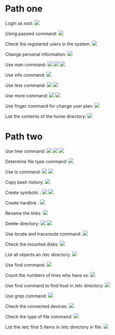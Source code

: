 # Path one

Login as root:
![](https://github.com/Vladoffz/DevOps_online_Kyiv_2021Q2/blob/master/m5/task5.1/task5.1%20screenshots/image_2021-04-09_18-12-14.png?raw=true)

Using passwd command:
![](https://github.com/Vladoffz/DevOps_online_Kyiv_2021Q2/blob/master/m5/task5.1/task5.1%20screenshots/image_2021-04-09_18-12-41.png?raw=true)

Check the registered users in the system:
![](https://github.com/Vladoffz/DevOps_online_Kyiv_2021Q2/blob/master/m5/task5.1/task5.1%20screenshots/image_2021-04-09_18-14-11.png?raw=true)

Change personal information:
![](https://github.com/Vladoffz/DevOps_online_Kyiv_2021Q2/blob/master/m5/task5.1/task5.1%20screenshots/image_2021-04-09_18-22-05.png?raw=true)

Use man command:
![](https://github.com/Vladoffz/DevOps_online_Kyiv_2021Q2/blob/master/m5/task5.1/task5.1%20screenshots/image_2021-04-09_18-23-27.png?raw=true)
![](https://github.com/Vladoffz/DevOps_online_Kyiv_2021Q2/blob/master/m5/task5.1/task5.1%20screenshots/image_2021-04-09_18-24-19.png?raw=true)
![](https://github.com/Vladoffz/DevOps_online_Kyiv_2021Q2/blob/master/m5/task5.1/task5.1%20screenshots/image_2021-04-09_18-25-20.png?raw=true)

Use info command:
![](https://github.com/Vladoffz/DevOps_online_Kyiv_2021Q2/blob/master/m5/task5.1/task5.1%20screenshots/image_2021-04-09_18-24-56.png?raw=true)

Use less command:
![](https://github.com/Vladoffz/DevOps_online_Kyiv_2021Q2/blob/master/m5/task5.1/task5.1%20screenshots/image_2021-04-09_18-27-02.png?raw=true)
![](https://github.com/Vladoffz/DevOps_online_Kyiv_2021Q2/blob/master/m5/task5.1/task5.1%20screenshots/image_2021-04-09_18-30-07.png?raw=true)

Use more command:
![](https://github.com/Vladoffz/DevOps_online_Kyiv_2021Q2/blob/master/m5/task5.1/task5.1%20screenshots/image_2021-04-09_18-28-02.png?raw=true)
![](https://github.com/Vladoffz/DevOps_online_Kyiv_2021Q2/blob/master/m5/task5.1/task5.1%20screenshots/image_2021-04-09_18-31-05.png?raw=true)

Use finger command for change user plan:
![](https://github.com/Vladoffz/DevOps_online_Kyiv_2021Q2/blob/master/m5/task5.1/task5.1%20screenshots/image_2021-04-09_18-47-01.png?raw=true)

List the contents of the home directory:
![](https://github.com/Vladoffz/DevOps_online_Kyiv_2021Q2/blob/master/m5/task5.1/task5.1%20screenshots/image_2021-04-09_18-47-39.png?raw=true)

# Path two

Use tree command:
![](https://github.com/Vladoffz/DevOps_online_Kyiv_2021Q2/blob/master/m5/task5.1/task5.1%20screenshots/image_2021-04-09_18-47-39.png?raw=true)
![](https://github.com/Vladoffz/DevOps_online_Kyiv_2021Q2/blob/master/m5/task5.1/task5.1%20screenshots/image_2021-04-09_19-22-11.png?raw=true)
![](https://github.com/Vladoffz/DevOps_online_Kyiv_2021Q2/blob/master/m5/task5.1/task5.1%20screenshots/image_2021-04-09_19-28-04.png?raw=true)

Determine file type command:
![](https://github.com/Vladoffz/DevOps_online_Kyiv_2021Q2/blob/master/m5/task5.1/task5.1%20screenshots/image_2021-04-09_19-28-56.png?raw=true)

Use ls command:
![](https://github.com/Vladoffz/DevOps_online_Kyiv_2021Q2/blob/master/m5/task5.1/task5.1%20screenshots/image_2021-04-09_19-31-09.png?raw=true)
![](https://github.com/Vladoffz/DevOps_online_Kyiv_2021Q2/blob/master/m5/task5.1/task5.1%20screenshots/image_2021-04-09_19-34-04.png?raw=true)

Copy bash history:
![](https://github.com/Vladoffz/DevOps_online_Kyiv_2021Q2/blob/master/m5/task5.1/task5.1%20screenshots/image_2021-04-09_19-56-25.png?raw=true)

Create symbolic :
![](https://github.com/Vladoffz/DevOps_online_Kyiv_2021Q2/blob/master/m5/task5.1/task5.1%20screenshots/image_2021-04-09_19-39-16.png?raw=true)
![](https://github.com/Vladoffz/DevOps_online_Kyiv_2021Q2/blob/master/m5/task5.1/task5.1%20screenshots/image_2021-04-09_19-41-07.png?raw=true)

Create hardlink :
![](https://github.com/Vladoffz/DevOps_online_Kyiv_2021Q2/blob/master/m5/task5.1/task5.1%20screenshots/image_2021-04-09_19-42-31.png?raw=true)

Rename the links:
![](https://github.com/Vladoffz/DevOps_online_Kyiv_2021Q2/blob/master/m5/task5.1/task5.1%20screenshots/image_2021-04-09_20-01-32.png?raw=true)

Delete  directory:
![](https://github.com/Vladoffz/DevOps_online_Kyiv_2021Q2/blob/master/m5/task5.1/task5.1%20screenshots/image_2021-04-09_19-45-03.png?raw=true)
![](https://github.com/Vladoffz/DevOps_online_Kyiv_2021Q2/blob/master/m5/task5.1/task5.1%20screenshots/image_2021-04-09_19-59-39.png?raw=true)

Use locate and traceroute command:
![](https://github.com/Vladoffz/DevOps_online_Kyiv_2021Q2/blob/master/m5/task5.1/task5.1%20screenshots/image_2021-04-09_20-06-29.png?raw=true)

Check the mounted disks:
![](https://github.com/Vladoffz/DevOps_online_Kyiv_2021Q2/blob/master/m5/task5.1/task5.1%20screenshots/image_2021-04-09_20-08-48.png?raw=true)

List all objects an /etc directory:
![](https://github.com/Vladoffz/DevOps_online_Kyiv_2021Q2/blob/master/m5/task5.1/task5.1%20screenshots/image_2021-04-09_20-33-18.png?raw=true)

Use find command:
![](https://github.com/Vladoffz/DevOps_online_Kyiv_2021Q2/blob/master/m5/task5.1/task5.1%20screenshots/image_2021-04-09_20-28-12.png?raw=true)

Count the numbers of lines who have ss:
![](https://github.com/Vladoffz/DevOps_online_Kyiv_2021Q2/blob/master/m5/task5.1/task5.1%20screenshots/image_2021-04-09_20-11-27.png/raw=true)

Use find command to find host in /etc directory:
![](https://github.com/Vladoffz/DevOps_online_Kyiv_2021Q2/blob/master/m5/task5.1/task5.1%20screenshots/image_2021-04-09_20-13-59.png?raw=true)

Use grep command:
![](https://github.com/Vladoffz/DevOps_online_Kyiv_2021Q2/blob/master/m5/task5.1/task5.1%20screenshots/image_2021-04-09_20-11-27.png/raw=true)

Check the connected devices:
![](https://github.com/Vladoffz/DevOps_online_Kyiv_2021Q2/blob/master/m5/task5.1/task5.1%20screenshots/image_2021-04-09_20-19-56.png?raw=true)

Check the type of file command:
![](https://github.com/Vladoffz/DevOps_online_Kyiv_2021Q2/blob/master/m5/task5.1/task5.1%20screenshots/image_2021-04-09_20-20-39.png?raw=true)

List the /etc first 5 items in /etc directory in file:
![](https://github.com/Vladoffz/DevOps_online_Kyiv_2021Q2/blob/master/m5/task5.1/task5.1%20screenshots/image_2021-04-09_20-33-18.png?raw=true)